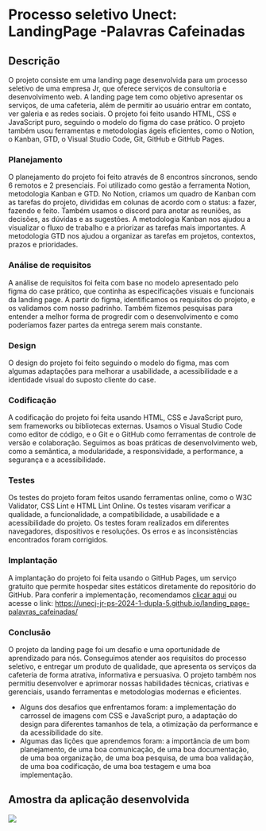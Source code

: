 # Processo seletivo Unect: LandingPage -Palavras Cafeinadas

## Descrição
O projeto consiste em uma landing page desenvolvida para um processo seletivo de uma empresa Jr, que oferece serviços de consultoria e desenvolvimento web. A landing page tem como objetivo apresentar os serviços, de uma cafeteria, além de permitir ao usuário entrar em contato, ver galeria e as redes sociais. O projeto foi feito usando HTML, CSS e JavaScript puro, seguindo o modelo do figma do case prático. O projeto também usou ferramentas e metodologias ágeis eficientes, como o Notion, o Kanban, GTD, o Visual Studio Code, Git, GitHub e GitHub Pages.

### Planejamento
O planejamento do projeto foi feito através de 8 encontros síncronos, sendo 6 remotos e 2 presenciais. Foi utilizado como gestão a ferramenta Notion, metodologia Kanban e GTD. No Notion, criamos um quadro de Kanban com as tarefas do projeto, divididas em colunas de acordo com o status: a fazer, fazendo e feito. Também usamos o discord para anotar as reuniões, as decisões, as dúvidas e as sugestões. A metodologia Kanban nos ajudou a visualizar o fluxo de trabalho e a priorizar as tarefas mais importantes. A metodologia GTD nos ajudou a organizar as tarefas em projetos, contextos, prazos e prioridades.

### Análise de requisitos
A análise de requisitos foi feita com base no modelo apresentado pelo figma do case prático, que continha as especificações visuais e funcionais da landing page. A partir do figma, identificamos os requisitos do projeto, e os validamos com nosso padrinho. Também fizemos pesquisas para entender a melhor forma de progredir com o desenvolvimento e como poderíamos fazer partes da entrega serem mais constante.

### Design
O design do projeto foi feito seguindo o modelo do figma, mas com algumas adaptações para melhorar a usabilidade, a acessibilidade e a identidade visual do suposto cliente do case.

### Codificação
A codificação do projeto foi feita usando HTML, CSS e JavaScript puro, sem frameworks ou bibliotecas externas. Usamos o Visual Studio Code como editor de código, e o Git e o GitHub como ferramentas de controle de versão e colaboração. Seguimos as boas práticas de desenvolvimento web, como a semântica, a modularidade, a responsividade, a performance, a segurança e a acessibilidade.

### Testes
Os testes do projeto foram feitos usando ferramentas online, como o W3C Validator, CSS Lint e HTML Lint Online. Os testes visaram verificar a qualidade, a funcionalidade, a compatibilidade, a usabilidade e a acessibilidade do projeto. Os testes foram realizados em diferentes navegadores, dispositivos e resoluções. Os erros e as inconsistências encontrados foram corrigidos.

### Implantação
A implantação do projeto foi feita usando o GitHub Pages, um serviço gratuito que permite hospedar sites estáticos diretamente do repositório do GitHub.
Para conferir a implementação, recomendamos [clicar aqui](https://unecj-jr-ps-2024-1-dupla-5.github.io/landing_page-palavras_cafeinadas/) ou acesse o link: https://unecj-jr-ps-2024-1-dupla-5.github.io/landing_page-palavras_cafeinadas/

### Conclusão
O projeto da landing page foi um desafio e uma oportunidade de aprendizado para nós. Conseguimos atender aos requisitos do processo seletivo, e entregar um produto de qualidade, que apresenta os serviços da cafeteria de forma atrativa, informativa e persuasiva. O projeto também nos permitiu desenvolver e aprimorar nossas habilidades técnicas, criativas e gerenciais, usando ferramentas e metodologias modernas e eficientes. 
* Alguns dos desafios que enfrentamos foram: a implementação do carrossel de imagens com CSS e JavaScript puro, a adaptação do design para diferentes tamanhos de tela, a otimização da performance e da acessibilidade do site. 
* Algumas das lições que aprendemos foram: a importância de um bom planejamento, de uma boa comunicação, de uma boa documentação, de uma boa organização, de uma boa pesquisa, de uma boa validação, de uma boa codificação, de uma boa testagem e uma boa implementação.

## Amostra da aplicação desenvolvida
![](https://media.discordapp.net/attachments/633087575266951188/1216159036655931482/image.png?ex=65ff5f5d&is=65ecea5d&hm=308e542fd7f982b1646bef535ab7493e7c428ed6612c1520dfd250e96f71d23c&=&format=webp&quality=lossless&width=1920&height=552)
